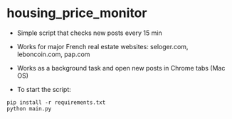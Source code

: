 # housing_price_monitor

+ Simple script that checks new posts every 15 min

+ Works for major French real estate websites: seloger.com, leboncoin.com, pap.com

+ Works as a background task and open new posts in Chrome tabs (Mac OS)

+ To start the script: 
```
pip install -r requirements.txt
python main.py
```
